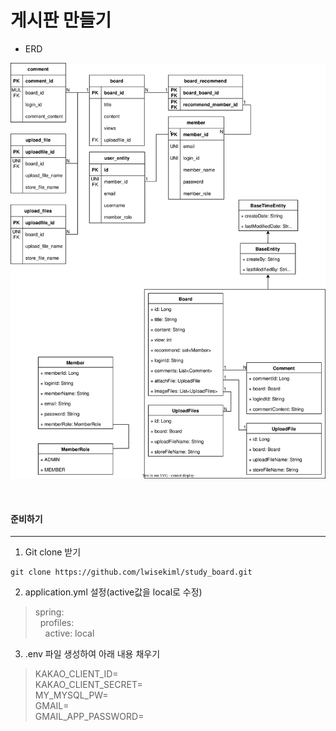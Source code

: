 # 게시판 만들기

- ERD

![ERD](Document/erd.drawio.svg)

<br/>

#### 준비하기
---
1. Git clone 받기
```
git clone https://github.com/lwisekiml/study_board.git
```

2. application.yml 설정(active값을 local로 수정)
> spring:  
> &nbsp;&nbsp;profiles:  
> &nbsp;&nbsp;&nbsp;&nbsp;active: local

3. .env 파일 생성하여 아래 내용 채우기
> KAKAO_CLIENT_ID=  
> KAKAO_CLIENT_SECRET=  
> MY_MYSQL_PW=  
> GMAIL=  
> GMAIL_APP_PASSWORD=  
